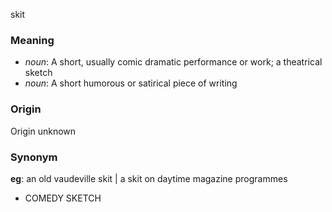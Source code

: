 skit
### Meaning
+ _noun_: A short, usually comic dramatic performance or work; a theatrical sketch
+ _noun_: A short humorous or satirical piece of writing

### Origin

Origin unknown

### Synonym

__eg__: an old vaudeville skit | a skit on daytime magazine programmes

+ COMEDY SKETCH


